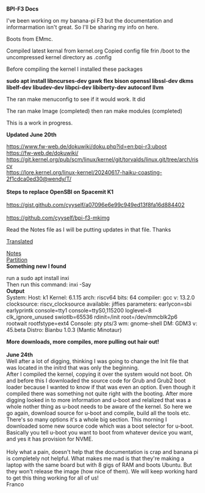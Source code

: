 **BPI-F3 Docs**

I've been working on my banana-pi F3 but the documentation and informarmation isn't great. So I'll be sharing my info on here.

Boots from EMmc.

Compiled latest kernal from kernel.org
Copied config file frin /boot to the uncompressed kernel directory as .config

Before compiling the kernel I installed these packages

**sudo apt install libncurses-dev gawk flex bison openssl libssl-dev dkms libelf-dev libudev-dev libpci-dev libiberty-dev autoconf llvm**

The ran make menuconfig to see if it would work. It did

The ran make Image  (completed)
then ran make modules (completed)

This is a work in progress.

**Updated June 20th**

https://www.fw-web.de/dokuwiki/doku.php?id=en:bpi-r3:uboot
<br>
https://fw-web.de/dokuwiki/
<br>
https://git.kernel.org/pub/scm/linux/kernel/git/torvalds/linux.git/tree/arch/riscv
<br>
https://lore.kernel.org/linux-kernel/20240617-haiku-coasting-2f1cdca0ed30@wendy/T/
<br>
<br>
**Steps to replace OpenSBI on Spacemit K1**
<br>
<br>
https://gist.github.com/cyyself/a07096e6e99c949ed13f8fa16d884402
<br>
<br>
https://github.com/cyyself/bpi-f3-mkimg

Read the Notes file as I will be putting updates in that file.
Thanks

[Translated](translated/readme.md)

[Notes](notes/readme.md)<br>
[Partition](partition/readme.md)
<br>
**Something new I found**

run a sudo apt install inxi
<br>
Then run this command:   inxi -Say
<br>
**Output**
<br>
System:
  Host: k1 Kernel: 6.1.15 arch: riscv64 bits: 64 compiler: gcc v: 13.2.0
    clocksource: riscv_clocksource available: jiffies parameters: earlycon=sbi
    earlyprintk console=tty1 console=ttyS0,115200 loglevel=8 clk_ignore_unused
    swiotlb=65536 rdinit=/init root=/dev/mmcblk2p6 rootwait rootfstype=ext4
  Console: pty pts/3 wm: gnome-shell DM: GDM3 v: 45.beta Distro: Bianbu
    1.0.3 (Mantic Minotaur)<br>


**More downloads, more compiles, more pulling out hair out!**
<br>
<br>
**June 24th**
<br>
Well after a lot of digging, thinking I was going to change the Init file that was located in the initrd that was only the beginning.<br>
After I compiled the kernel, copying it over the system would not boot. Oh and before this
I downloaded the source code for Grub and Grub2 boot loader because I wanted to know if that was even an option. Even though it compiled there was 
something not quite right with the booting. After more digging looked in to more information and u-boot and relalized that was a whole nother thing
as u-boot needs to be aware of the kernel. So here we go again, download source for u-boot and compile, build all the tools etc. There's so many options
it's a whole big section. This morning I downloaded some new source code which was a boot selector for u-boot. Basically you tell u-boot you want to boot from whatever
device you want, and yes it has provision for NVME. <br>
<br>
Holy what a pain, doesn't help that the documentation is crap and banana pi is completely not helpful.  What makes me mad is that they're making a laptop with the same board but
with 8 gigs of RAM and boots Ubuntu. But they won't release the image (how nice of them). We will keep working hard to get this thing working for all of us!
<br>
Franco



